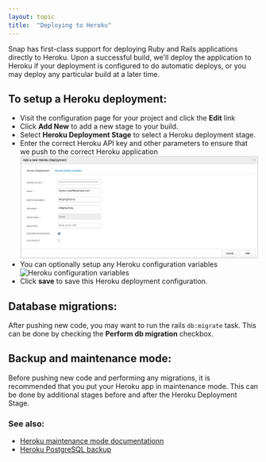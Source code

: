 ```yaml
---
layout: topic
title:  "Deploying to Heroku"
---
```


Snap has first-class support for deploying Ruby and Rails applications directly to Heroku. Upon a successful build, we'll deploy the application to Heroku if your deployment is configured to do automatic deploys, or you may deploy any particular build at a later time.

## To setup a Heroku deployment:

* Visit the configuration page for your project and click the **Edit** link
* Click **Add New** to add a new stage to your build.
* Select **Heroku Deployment Stage** to select a Heroku deployment stage.
* Enter the correct Heroku API key and other parameters to ensure that we push to the correct Heroku application
![Heroku deployment](/assets/images/screenshots/heroku-deployment.png)
* You can optionally setup any Heroku configuration variables
![Heroku configuration variables](/assets/images/screenshots/heroku-deployment-config-vars.png)
* Click **save** to save this Heroku deployment configuration.

## Database migrations:

After pushing new code, you may want to run the rails `db:migrate` task. This can be done by checking the **Perform db migration** checkbox.

## Backup and maintenance mode:

Before pushing new code and performing any migrations, it is recommended that you put your Heroku app in maintenance mode. This can be done by additional stages before and after the Heroku Deployment Stage.

### See also:

* [Heroku maintenance mode documentationn](https://devcenter.heroku.com/articles/maintenance-mode)
* [Heroku PostgreSQL backup](https://devcenter.heroku.com/articles/pgbackups)
